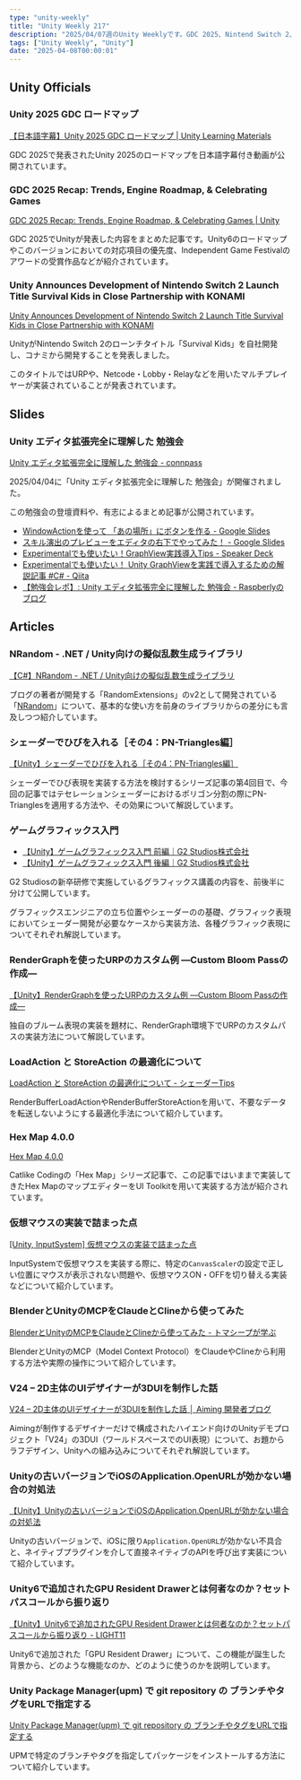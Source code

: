 ```yaml
---
type: "unity-weekly"
title: "Unity Weekly 217"
description: "2025/04/07週のUnity Weeklyです。GDC 2025、Nintend Switch 2、Unityエディタ拡張完全に理解した勉強会資料公開 などについて取り上げています。"
tags: ["Unity Weekly", "Unity"]
date: "2025-04-08T00:00:01"
---
```


## Unity Officials

### Unity 2025 GDC ロードマップ

[【日本語字幕】Unity 2025 GDC ロードマップ | Unity Learning Materials](https://learning.unity3d.jp/10729/)

GDC 2025で発表されたUnity 2025のロードマップを日本語字幕付き動画が公開されています。

### GDC 2025 Recap: Trends, Engine Roadmap, & Celebrating Games

[GDC 2025 Recap: Trends, Engine Roadmap, & Celebrating Games | Unity](https://unity.com/ja/blog/gdc-2025-recap)

GDC 2025でUnityが発表した内容をまとめた記事です。Unity6のロードマップやこのバージョンにおいての対応項目の優先度、Independent Game Festivalのアワードの受賞作品などが紹介されています。

### Unity Announces Development of Nintendo Switch 2 Launch Title Survival Kids in Close Partnership with KONAMI

[Unity Announces Development of Nintendo Switch 2 Launch Title Survival Kids in Close Partnership with KONAMI](https://unity.com/news/unity-announces-development-of-nintendo-switch-2-launch-title-survival-kids-in-close-partnership-with-konami)

UnityがNintendo Switch 2のローンチタイトル「Survival Kids」を自社開発し、コナミから開発することを発表しました。

このタイトルではURPや、Netcode・Lobby・Relayなどを用いたマルチプレイヤーが実装されていることが発表されています。


## Slides

### Unity エディタ拡張完全に理解した 勉強会

[Unity エディタ拡張完全に理解した 勉強会 - connpass](https://unity-fully-understood.connpass.com/event/347805/)

2025/04/04に「Unity エディタ拡張完全に理解した 勉強会」が開催されました。

この勉強会の登壇資料や、有志によるまとめ記事が公開されています。

- [WindowActionを使って 「あの場所」にボタンを作る - Google Slides](https://docs.google.com/presentation/d/1keSwXofyZF18a6__sJfV2TvUrmTe8dtkNNMlgZyGr54/edit#slide=id.p)
- [スキル演出のプレビューをエディタの右下でやってみた！ - Google Slides](https://docs.google.com/presentation/d/e/2PACX-1vSpM4a7NDUqRg__AbRhYXgI7JYo7xxYOVFhI8Qa3bE8V_BTR6Z0VQsv-h9bFITBoMymt3jRA9Do5sWu/pub?start=false&loop=false&delayms=3000&slide=id.p)
- [Experimentalでも使いたい！GraphView実践導入Tips - Speaker Deck](https://speakerdeck.com/th1209/experimentaldemoshi-itai-graphviewshi-jian-dao-ru-tips)
- [Experimentalでも使いたい！ Unity GraphViewを実践で導入するための解説記事 #C# - Qiita](https://qiita.com/th1209/items/f27ee8da7783adce3552)
- [【勉強会レポ】: Unity エディタ拡張完全に理解した 勉強会 - Raspberlyのブログ](https://raspberly.hateblo.jp/entry/UnityEditorExtensionComplete)


## Articles

### NRandom - .NET / Unity向けの擬似乱数生成ライブラリ

[【C#】NRandom - .NET / Unity向けの擬似乱数生成ライブラリ](https://zenn.dev/nuskey/articles/59eb9fcf3a9f75)

ブログの著者が開発する「RandomExtensions」のv2として開発されている「[NRandom](https://github.com/nuskey8/NRandom)」について、基本的な使い方を前身のライブラリからの差分にも言及しつつ紹介しています。

### シェーダーでひびを入れる［その4：PN-Triangles編］

[【Unity】シェーダーでひびを入れる［その4：PN-Triangles編］](https://zenn.dev/lilytechlab/articles/1b0772f6175c34)

シェーダーでひび表現を実装する方法を検討するシリーズ記事の第4回目で、今回の記事ではテセレーションシェーダーにおけるポリゴン分割の際にPN-Trianglesを適用する方法や、その効果について解説しています。

### ゲームグラフィックス入門

- [【Unity】ゲームグラフィックス入門 前編｜G2 Studios株式会社](https://note.g2-studios.net/n/n77f94111694c)
- [【Unity】ゲームグラフィックス入門 後編｜G2 Studios株式会社](https://note.g2-studios.net/n/n6a4aac663da3)

G2 Studiosの新卒研修で実施しているグラフィックス講義の内容を、前後半に分けて公開しています。

グラフィックスエンジニアの立ち位置やシェーダーのの基礎、グラフィック表現においてシェーダー開発が必要なケースから実装方法、各種グラフィック表現についてそれぞれ解説しています。

### RenderGraphを使ったURPのカスタム例 ―Custom Bloom Passの作成―

[【Unity】RenderGraphを使ったURPのカスタム例 ―Custom Bloom Passの作成―](https://zenn.dev/yohawing/articles/1b348e5455a080dbb8eefea6512ef7f5)

独自のブルーム表現の実装を題材に、RenderGraph環境下でURPのカスタムパスの実装方法について解説しています。

### LoadAction と StoreAction の最適化について

[LoadAction と StoreAction の最適化について - シェーダーTips](https://ny-program.hatenablog.com/entry/2025/04/04/133758)

RenderBufferLoadActionやRenderBufferStoreActionを用いて、不要なデータを転送しないようにする最適化手法について紹介しています。

### Hex Map 4.0.0

[Hex Map 4.0.0](https://catlikecoding.com/unity/hex-map/4-0-0/)

Catlike Codingの「Hex Map」シリーズ記事で、この記事ではいままで実装してきたHex MapのマップエディターをUI Toolkitを用いて実装する方法が紹介されています。

### 仮想マウスの実装で詰まった点

[[Unity, InputSystem] 仮想マウスの実装で詰まった点](https://zenn.dev/void2610/articles/virtualmouse-4f5e1381d9cc4a)

InputSystemで仮想マウスを実装する際に、特定の`CanvasScaler`の設定で正しい位置にマウスが表示されない問題や、仮想マウスON・OFFを切り替える実装などについて紹介しています。

### BlenderとUnityのMCPをClaudeとClineから使ってみた

[BlenderとUnityのMCPをClaudeとClineから使ってみた - トマシープが学ぶ](https://bibinbaleo.hatenablog.com/entry/2025/03/28/213109)

BlenderとUnityのMCP（Model Context Protocol）をClaudeやClineから利用する方法や実際の操作について紹介しています。

### V24 – 2D主体のUIデザイナーが3DUIを制作した話

[V24 – 2D主体のUIデザイナーが3DUIを制作した話 │ Aiming 開発者ブログ](https://developer.aiming-inc.com/design/post-12452/)

Aimingが制作するデザイナーだけで構成されたハイエンド向けのUnityデモプロジェクト「V24」の3DUI（ワールドスペースでのUI表現）について、お題からラフデザイン、Unityへの組み込みについてそれぞれ解説しています。

### Unityの古いバージョンでiOSのApplication.OpenURLが効かない場合の対処法

[【Unity】Unityの古いバージョンでiOSのApplication.OpenURLが効かない場合の対処法](https://zenn.dev/yasunomono/articles/yasunomono_20250405)

Unityの古いバージョンで、iOSに限り`Application.OpenURL`が効かない不具合と、ネイティブプラグインを介して直接ネイティブのAPIを呼び出す実装について紹介しています。

### Unity6で追加されたGPU Resident Drawerとは何者なのか？セットパスコールから振り返り

[【Unity】Unity6で追加されたGPU Resident Drawerとは何者なのか？セットパスコールから振り返り - LIGHT11](https://light11.hatenadiary.com/entry/2025/03/25/195943)

Unity6で追加された「GPU Resident Drawer」について、この機能が誕生した背景から、どのような機能なのか、どのように使うのかを説明しています。

### Unity Package Manager(upm) で git repository の ブランチやタグをURLで指定する

[Unity Package Manager(upm) で git repository の ブランチやタグをURLで指定する](https://zenn.dev/hololab/articles/6479775933d889)

UPMで特定のブランチやタグを指定してパッケージをインストールする方法について紹介しています。